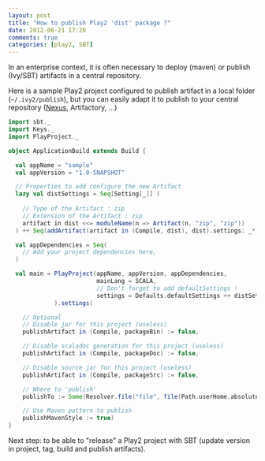 ```yaml
---
layout: post
title: "How to publish Play2 'dist' package ?"
date: 2012-06-21 17:20
comments: true
categories: [play2, SBT]
---
```


In an enterprise context, it is often necessary to deploy (maven) or publish (Ivy/SBT) artifacts in a central repository.

Here is a sample Play2 project configured to publish artifact in a local folder (`~/.ivy2/publish`), but you can easily adapt it to publish
to your central repository ([Nexus](http://www.cakesolutions.net/teamblogs/2012/01/28/publishing-sbt-projects-to-nexus/), Artifactory, ...)

```scala
import sbt._
import Keys._
import PlayProject._

object ApplicationBuild extends Build {

  val appName = "sample"
  val appVersion = "1.0-SNAPSHOT"

  // Properties to add configure the new Artifact  
  lazy val distSettings = Seq[Setting[_]] (
    
    // Type of the Artifact : zip
    // Extension of the Artifact : zip
    artifact in dist <<= moduleName(n => Artifact(n, "zip", "zip"))
  ) ++ Seq(addArtifact(artifact in (Compile, dist), dist).settings: _*)

  val appDependencies = Seq(
    // Add your project dependencies here,
  )

  val main = PlayProject(appName, appVersion, appDependencies, 
                         mainLang = SCALA, 
                         // Don't forget to add defaultSettings !
                         settings = Defaults.defaultSettings ++ distSettings
             ).settings(

    // Optional
    // Disable jar for this project (useless)
    publishArtifact in (Compile, packageBin) := false,

    // Disable scaladoc generation for this project (useless)
    publishArtifact in (Compile, packageDoc) := false,

    // Disable source jar for this project (useless)
    publishArtifact in (Compile, packageSrc) := false,

    // Where to 'publish'
    publishTo := Some(Resolver.file("file", file(Path.userHome.absolutePath + "/.ivy2/publish"))),

    // Use Maven pattern to publish
    publishMavenStyle := true)
}
```

Next step: to be able to "release" a Play2 project with SBT (update version in project, tag, build and publish artifacts).

